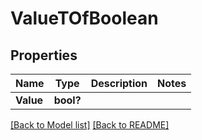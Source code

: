 # ValueTOfBoolean
## Properties
Name | Type | Description | Notes
------------ | ------------- | ------------- | -------------
**Value** | **bool?** |  | 


[[Back to Model list]](Models.md) [[Back to README]](README.md)


